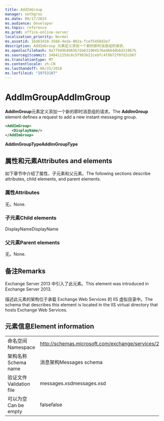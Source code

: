 ```yaml
---
title: AddImGroup
manager: sethgros
ms.date: 09/17/2015
ms.audience: Developer
ms.topic: reference
ms.prod: office-online-server
localization_priority: Normal
ms.assetid: 16d63d10-3566-4eda-802a-fcef5458d2e7
description: AddImGroup 元素定义添加一个新的即时消息组的请求。
ms.openlocfilehash: 0a7f949b4965b7da631904576ed664dbbd31967b
ms.sourcegitcommit: 34041125dc8c5f993b21cebfc4f8b72f0fd2cb6f
ms.translationtype: MT
ms.contentlocale: zh-CN
ms.lasthandoff: 06/25/2018
ms.locfileid: "19753107"
---
```

# <a name="addimgroup"></a><span data-ttu-id="3bbce-103">AddImGroup</span><span class="sxs-lookup"><span data-stu-id="3bbce-103">AddImGroup</span></span>

<span data-ttu-id="3bbce-104">**AddImGroup**元素定义添加一个新的即时消息组的请求。</span><span class="sxs-lookup"><span data-stu-id="3bbce-104">The **AddImGroup** element defines a request to add a new instant messaging group.</span></span> 
  
```XML
<AddImGroup>
   <DisplayName/>
</AddImGroup>
```

 <span data-ttu-id="3bbce-105">**AddImGroupType**</span><span class="sxs-lookup"><span data-stu-id="3bbce-105">**AddImGroupType**</span></span>
## <a name="attributes-and-elements"></a><span data-ttu-id="3bbce-106">属性和元素</span><span class="sxs-lookup"><span data-stu-id="3bbce-106">Attributes and elements</span></span>

<span data-ttu-id="3bbce-107">如下章节中介绍了属性、子元素和父元素。</span><span class="sxs-lookup"><span data-stu-id="3bbce-107">The following sections describe attributes, child elements, and parent elements.</span></span>
  
### <a name="attributes"></a><span data-ttu-id="3bbce-108">属性</span><span class="sxs-lookup"><span data-stu-id="3bbce-108">Attributes</span></span>

<span data-ttu-id="3bbce-109">无。</span><span class="sxs-lookup"><span data-stu-id="3bbce-109">None.</span></span>
  
### <a name="child-elements"></a><span data-ttu-id="3bbce-110">子元素</span><span class="sxs-lookup"><span data-stu-id="3bbce-110">Child elements</span></span>

<span data-ttu-id="3bbce-111">DisplayName</span><span class="sxs-lookup"><span data-stu-id="3bbce-111">DisplayName</span></span>
  
### <a name="parent-elements"></a><span data-ttu-id="3bbce-112">父元素</span><span class="sxs-lookup"><span data-stu-id="3bbce-112">Parent elements</span></span>

<span data-ttu-id="3bbce-113">无。</span><span class="sxs-lookup"><span data-stu-id="3bbce-113">None.</span></span>
  
## <a name="remarks"></a><span data-ttu-id="3bbce-114">备注</span><span class="sxs-lookup"><span data-stu-id="3bbce-114">Remarks</span></span>

<span data-ttu-id="3bbce-115">Exchange Server 2013 中引入了此元素。</span><span class="sxs-lookup"><span data-stu-id="3bbce-115">This element was introduced in Exchange Server 2013.</span></span>
  
<span data-ttu-id="3bbce-116">描述此元素的架构位于承载 Exchange Web Services 的 IIS 虚拟目录中。</span><span class="sxs-lookup"><span data-stu-id="3bbce-116">The schema that describes this element is located in the IIS virtual directory that hosts Exchange Web Services.</span></span>
  
## <a name="element-information"></a><span data-ttu-id="3bbce-117">元素信息</span><span class="sxs-lookup"><span data-stu-id="3bbce-117">Element information</span></span>

|||
|:-----|:-----|
|<span data-ttu-id="3bbce-118">命名空间</span><span class="sxs-lookup"><span data-stu-id="3bbce-118">Namespace</span></span>  <br/> |http://schemas.microsoft.com/exchange/services/2006/messages  <br/> |
|<span data-ttu-id="3bbce-119">架构名称</span><span class="sxs-lookup"><span data-stu-id="3bbce-119">Schema name</span></span>  <br/> |<span data-ttu-id="3bbce-120">消息架构</span><span class="sxs-lookup"><span data-stu-id="3bbce-120">Messages schema</span></span>  <br/> |
|<span data-ttu-id="3bbce-121">验证文件</span><span class="sxs-lookup"><span data-stu-id="3bbce-121">Validation file</span></span>  <br/> |<span data-ttu-id="3bbce-122">messages.xsd</span><span class="sxs-lookup"><span data-stu-id="3bbce-122">messages.xsd</span></span>  <br/> |
|<span data-ttu-id="3bbce-123">可以为空</span><span class="sxs-lookup"><span data-stu-id="3bbce-123">Can be empty</span></span>  <br/> |<span data-ttu-id="3bbce-124">false</span><span class="sxs-lookup"><span data-stu-id="3bbce-124">false</span></span>  <br/> |
   

